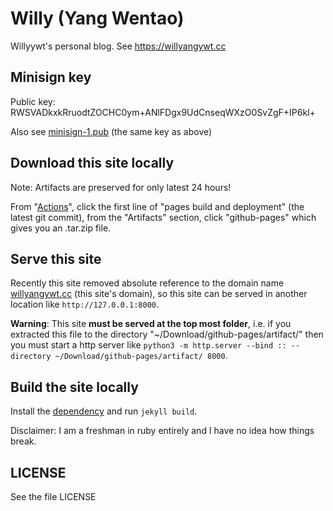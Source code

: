 # Willy (Yang Wentao)
Willyywt's personal blog. See https://willyangywt.cc

## Minisign key
Public key: RWSVADkxkRruodtZOCHC0ym+ANlFDgx9UdCnseqWXzO0SvZgF+IP6kl+

Also see [minisign-1.pub](minisign-1.pub) (the same key as above)

## Download this site locally
Note: Artifacts are preserved for only latest 24 hours!

From "[Actions](https://github.com/willyywt/willyywt.github.io/actions/)", click the first line of "pages build and deployment" (the latest git commit), from the "Artifacts" section, click "github-pages" which gives you an .tar.zip file.

## Serve this site
Recently this site removed absolute reference to the domain name [willyangywt.cc](https://willyangywt.cc) (this site's domain), so this site can be served in another location like `http://127.0.0.1:8000`.

**Warning**: This site **must be served at the top most folder**, i.e. if you extracted this file to the directory "~/Download/github-pages/artifact/" then you must start a http server like `python3 -m http.server --bind :: --directory ~/Download/github-pages/artifact/ 8000`.

## Build the site locally
Install the [dependency](https://pages.github.com/versions/) and run `jekyll build`.

Disclaimer: I am a freshman in ruby entirely and I have no idea how things break.

## LICENSE
See the file LICENSE
